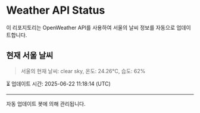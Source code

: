 
# Weather API Status

이 리포지토리는 OpenWeather API를 사용하여 서울의 날씨 정보를 자동으로 업데이트합니다.

## 현재 서울 날씨
> 서울의 현재 날씨: clear sky, 온도: 24.26°C, 습도: 62%

⏳ 업데이트 시간: 2025-06-22 11:18:14 (UTC)

---
자동 업데이트 봇에 의해 관리됩니다.

